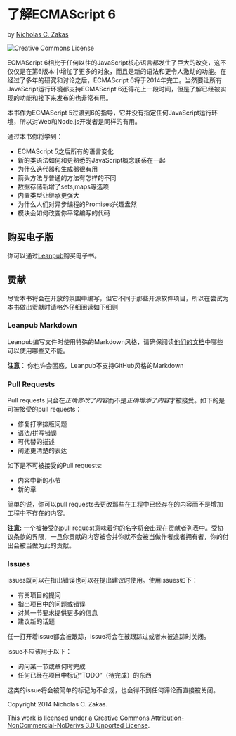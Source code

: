 # 了解ECMAScript 6

by [Nicholas C. Zakas](https://github.com/nzakas)
 
![Creative Commons License](http://i.creativecommons.org/l/by-nc-nd/3.0/88x31.png)

ECMAScript 6相比于任何以往的JavaScript核心语言都发生了巨大的改变，这不仅仅是在第6版本中增加了更多的对象，而且是新的语法和更令人激动的功能。在经过了多年的研究和讨论之后，ECMAScript 6将于2014年完工。当然要让所有JavaScript运行环境都支持ECMAScript 6还得花上一段时间，但是了解已经被实现的功能和接下来发布的也非常有用。

本书作为ECMAScript 5过渡到6的指导，它并没有指定任何JavaScript运行环境，所以对Web和Node.js开发者是同样的有用。

通过本书你将学到：

* ECMAScript 5之后所有的语言变化
* 新的类语法如何和更熟悉的JavaScript概念联系在一起
* 为什么迭代器和生成器很有用
* 箭头方法与普通的方法有怎样的不同
* 数据存储新增了sets,maps等选项
* 内置类型让继承更强大
* 为什么人们对异步编程的Promises兴趣盎然
* 模块会如何改变你平常编写的代码

## 购买电子版

你可以通过[Leanpub](https://leanpub.com/understandinges6)购买电子书。

## 贡献

尽管本书将会在开放的氛围中编写，但它不同于那些开源软件项目，所以在尝试为本书做出贡献时请格外仔细阅读如下细则

### Leanpub Markdown

Leanpub编写文件时使用特殊的Markdown风格，请确保阅读[他们的文档](https://leanpub.com/help/manual#leanpub-auto-styling-text)中哪些可以使用哪些又不能。

**注意：** 你也许会困惑，Leanpub不支持GitHub风格的Markdown

### Pull Requests

Pull requests 只会在*正确修改了内容*而不是*正确增添了内容*才被接受。如下的是可被接受的pull requests：

* 修复打字排版问题
* 语法/拼写错误
* 可代替的描述
* 阐述更清楚的表达

如下是不可被接受的Pull requests:

* 内容中新的小节
* 新的章

简单的说，你可以pull requests去更改那些在工程中已经存在的内容而不是增加工程中不存在的内容。

**注意:** 一个被接受的pull request意味着你的名字将会出现在贡献者列表中。受协议条款的界限，一旦你贡献的内容被合并你就不会被当做作者或者拥有者，你的付出会被当做为此的贡献。

### Issues

issues既可以在指出错误也可以在提出建议时使用。使用issues如下：

* 有关项目的提问
* 指出项目中的问题或错误
* 对某一节要求提供更多的信息
* 建议新的话题


任一打开着issue都会被跟踪，issue将会在被跟踪过或者未被追踪时关闭。

issue不应该用于以下：

* 询问某一节或章何时完成
* 任何已经在项目中标记“TODO”（待完成）的东西

这类的issue将会被简单的标记为不合规，也会得不到任何评论而直接被关闭。

Copyright 2014 Nicholas C. Zakas.

This work is licensed under a [Creative Commons Attribution-NonCommercial-NoDerivs 3.0 Unported License](http://creativecommons.org/licenses/by-nc-nd/3.0/).



